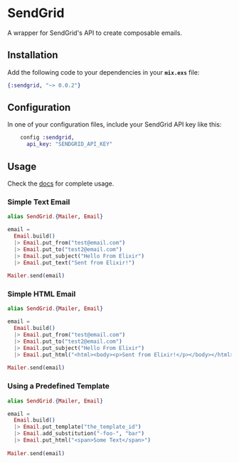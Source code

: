# SendGrid

A wrapper for SendGrid's API to create composable emails.

## Installation

Add the following code to your dependencies in your **`mix.exs`** file:

```elixir
{:sendgrid, "~> 0.0.2"}
```

## Configuration

In one of your configuration files, include your SendGrid API key like this:

```elixir
    config :sendgrid,
      api_key: "SENDGRID_API_KEY"
```

## Usage

Check the [docs](https://hexdocs.pm/sendgrid/) for complete usage.

### Simple Text Email

```elixir
alias SendGrid.{Mailer, Email}

email = 
  Email.build()
  |> Email.put_from("test@email.com")
  |> Email.put_to("test2@email.com")
  |> Email.put_subject("Hello From Elixir")
  |> Email.put_text("Sent from Elixir!")
  
Mailer.send(email)
```

### Simple HTML Email

```elixir
alias SendGrid.{Mailer, Email}

email = 
  Email.build()
  |> Email.put_from("test@email.com")
  |> Email.put_to("test2@email.com")
  |> Email.put_subject("Hello From Elixir")
  |> Email.put_html("<html><body><p>Sent from Elixir!</p></body></html>")
  
Mailer.send(email)
```

### Using a Predefined Template

```elixir
alias SendGrid.{Mailer, Email}

email = 
  Email.build()
  |> Email.put_template("the_template_id")
  |> Email.add_substitution("-foo-", "bar")
  |> Email.put_html("<span>Some Text</span>")
  
Mailer.send(email)
```
